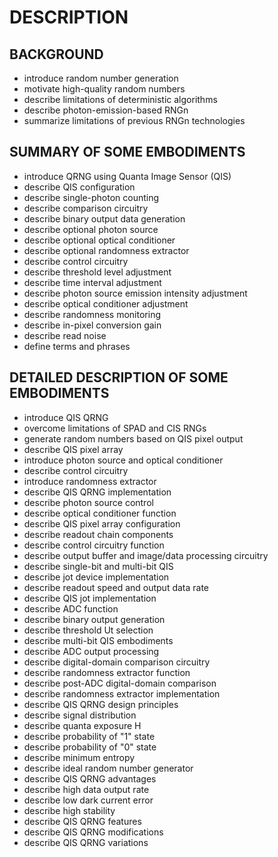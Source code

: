 # DESCRIPTION

## BACKGROUND

- introduce random number generation
- motivate high-quality random numbers
- describe limitations of deterministic algorithms
- describe photon-emission-based RNGn
- summarize limitations of previous RNGn technologies

## SUMMARY OF SOME EMBODIMENTS

- introduce QRNG using Quanta Image Sensor (QIS)
- describe QIS configuration
- describe single-photon counting
- describe comparison circuitry
- describe binary output data generation
- describe optional photon source
- describe optional optical conditioner
- describe optional randomness extractor
- describe control circuitry
- describe threshold level adjustment
- describe time interval adjustment
- describe photon source emission intensity adjustment
- describe optical conditioner adjustment
- describe randomness monitoring
- describe in-pixel conversion gain
- describe read noise
- define terms and phrases

## DETAILED DESCRIPTION OF SOME EMBODIMENTS

- introduce QIS QRNG
- overcome limitations of SPAD and CIS RNGs
- generate random numbers based on QIS pixel output
- describe QIS pixel array
- introduce photon source and optical conditioner
- describe control circuitry
- introduce randomness extractor
- describe QIS QRNG implementation
- describe photon source control
- describe optical conditioner function
- describe QIS pixel array configuration
- describe readout chain components
- describe control circuitry function
- describe output buffer and image/data processing circuitry
- describe single-bit and multi-bit QIS
- describe jot device implementation
- describe readout speed and output data rate
- describe QIS jot implementation
- describe ADC function
- describe binary output generation
- describe threshold Ut selection
- describe multi-bit QIS embodiments
- describe ADC output processing
- describe digital-domain comparison circuitry
- describe randomness extractor function
- describe post-ADC digital-domain comparison
- describe randomness extractor implementation
- describe QIS QRNG design principles
- describe signal distribution
- describe quanta exposure H
- describe probability of "1" state
- describe probability of "0" state
- describe minimum entropy
- describe ideal random number generator
- describe QIS QRNG advantages
- describe high data output rate
- describe low dark current error
- describe high stability
- describe QIS QRNG features
- describe QIS QRNG modifications
- describe QIS QRNG variations

